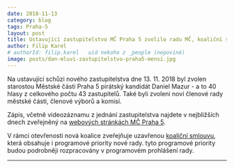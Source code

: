 ```yaml
---
date: 2018-11-13
category: blog
tags: Praha-5
layout: post
title: Ustavující zastupitelstvo MČ Praha 5 zvolilo radu MČ, koaliční smlouva zveřejněna
author: Filip Karel
# authorId: filip.karel   uid nekoho z _people (nepoviné)
image: posts/dan-mluvi-zastupitelstvo-praha5-mensi.jpg
---
```


Na ustavující schůzi nového zastupitelstva dne 13. 11. 2018 byl zvolen starostou Městské části Praha 5 pirátský kandidát Daniel Mazur - a to 40 hlasy z celkového počtu 43 zastupitelů. Také byli zvoleni noví členové rady městské části, členové výborů a komisí.

Zápis, včetně videozáznamu z jednání zastupitelstva najdete v nejbližších dnech zveřejněný na [webových stránkách MČ Praha 5](https://www.praha5.cz/zastupitelstvo/stenozaznamy/).

V rámci otevřenosti nová koalice zveřejňuje uzavřenou [koaliční smlouvu](https://praha5.pirati.cz/assets/Koalicni-smlouva-Pirati-SNOP-ODS-ANO-Praha5-2018.pdf), která obsahuje i programové priority nové rady. tyto programové priority budou podrobněji rozpracovány v programovém prohlášení rady.

- - -

